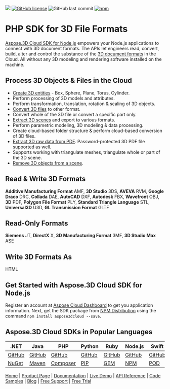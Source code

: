 ![](https://img.shields.io/badge/api-v3.0-lightgrey) [![GitHub license](https://img.shields.io/github/license/aspose-3d-cloud/aspose-3d-cloud-node)](https://github.com/aspose-3d-cloud/aspose-3d-cloud-node/blob/master/LICENSE) ![GitHub last commit](https://img.shields.io/github/last-commit/Aspose-3D-Cloud/aspose-3d-cloud-node) [![npm](https://badge.fury.io/js/aspose3dcloud.svg)](https://www.npmjs.com/package/aspose3dcloud)

# PHP SDK for 3D File Formats

[Aspose.3D Cloud SDK for Node.js](https://products.aspose.cloud/3d/nodejs) empowers your Node.js applications to connect with 3D document formats. The APIs let engineers read, convert, build, alter and control the substance of the [3D document formats](https://docs.aspose.cloud/3d/supported-document-formats/) in the Cloud. All without any 3D modeling and rendering software installed on the machine.

## Process 3D Objects & Files in the Cloud

- [Create 3D entities](https://docs.aspose.cloud/3d/create-a-new-entity-with-size/) - Box, Sphere, Plane, Torus, Cylinder.
- Perform processing of 3D models and attributes.
- Perform transformation, translation, rotation & scaling of 3D objects.
- [Convert 3D files](https://docs.aspose.cloud/3d/converting-between-formats-using-aspose-3d-cloud/) to other format.
- Convert whole of the 3D file or convert a specific part only.
- [Extract 3D scenes](https://docs.aspose.cloud/3d/extract-and-save-a-scene-in-a-different-format/) and export to various formats.
- Perform parametric modeling, 3D modeling & data processing.
- Create cloud-based folder structure & perform cloud-based conversion of 3D files.
- [Extract 3D raw data from PDF](https://docs.aspose.cloud/3d/extract-raw-data-from-a-pdf-file/). Password-protected 3D PDF file supported as well.
- Supports working with triangulate meshes, triangulate whole or part of the 3D scene.
- [Remove 3D objects from a scene](https://docs.aspose.cloud/3d/delete-nodes-from-a-scene/).


## Read & Write 3D Formats

**Additive Manufacturing Format** AMF, **3D Studio** 3DS, **AVEVA** RVM, **Google Draco** DRC, **Collada** DAE, **AutoCAD** DXF, **Autodesk** FBX, **Wavefront** OBJ, **3D** PDF, **Polygon File Format** PLY, **Standard Triangle Language** STL, **Universal3D** U3D, **GL Transmission Format** GLTF

## Read-Only Formats

**Siemens** JT, **DirectX** X, **3D Manufacturing Format** 3MF, **3D Studio Max** ASE

## Write 3D Formats As

HTML

## Get Started with Aspose.3D Cloud SDK for Node.js

Register an account at [Aspose Cloud Dashboard](https://dashboard.aspose.cloud/#/apps) to get you application information. Next, get the SDK package from [NPM Distribution](https://www.npmjs.com/package/aspose3dcloud) using the command `npm install aspose3dcloud --save`.

## Aspose.3D Cloud SDKs in Popular Languages

| .NET | Java | PHP | Python | Ruby | Node.js | Swift | Perl | GO |
|---|---|---|---|---|---|---|---|---|
| [GitHub](https://github.com/aspose-3d-cloud/aspose-3d-cloud-dotnet) | [GitHub](https://github.com/aspose-3d-cloud/aspose-3d-cloud-java) | [GitHub](https://github.com/aspose-3d-cloud/aspose-3d-cloud-php) |[GitHub](https://github.com/Aspose-3D-Cloud/aspose-3d-cloud-python) | [GitHub](https://github.com/Aspose-3D-Cloud/aspose-3d-cloud-ruby)  | [GitHub](https://github.com/Aspose-3D-Cloud/aspose-3d-cloud-node) | [GitHub](https://github.com/aspose-3d-cloud/aspose-3d-cloud-swift) | [GitHub](https://github.com/Aspose-3D-Cloud/aspose-3d-cloud-perl) | [GitHub](https://github.com/Aspose-3D-Cloud/aspose-3d-cloud-go) |
| [NuGet](https://www.nuget.org/packages/Aspose.3D-Cloud/) | [Maven](https://repository.aspose.cloud/webapp/#/artifacts/browse/tree/General/repo/com/aspose/aspose-3d-cloud) | [Composer](https://packagist.org/packages/aspose/3d-sdk-php) | [PIP](https://pypi.org/project/aspose3dcloud/) | [GEM](https://rubygems.org/gems/aspose_3d_cloud)  | [NPM](https://www.npmjs.com/package/aspose3dcloud) | [POD](https://cocoapods.org/pods/Aspose3DCloud) |  [CPAN](https://metacpan.org/release/AsposeThreeDCloud-ThreeDCloudApi) | [GO](https://pkg.go.dev/github.com/Aspose-3D-Cloud/aspose-3d-cloud-go/v20?tab=overview) |

[Home](https://www.aspose.cloud) | [Product Page](https://products.aspose.cloud/3d/nodejs) | [Documentation](https://docs.aspose.cloud/3d/) | [Live Demo](https://products.aspose.app/3d/family) | [API Reference](https://apireference.aspose.cloud/3d/) | [Code Samples](https://github.com/Aspose-3D-Cloud/aspose-3d-cloud-node) | [Blog](https://blog.aspose.cloud/category/3d/) | [Free Support](https://forum.aspose.cloud/c/3d) | [Free Trial](https://dashboard.aspose.cloud/#/apps)
